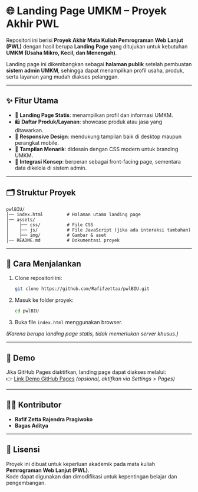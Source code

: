 # 🌐 Landing Page UMKM – Proyek Akhir PWL

Repositori ini berisi **Proyek Akhir Mata Kuliah Pemrograman Web Lanjut (PWL)** dengan hasil berupa **Landing Page** yang ditujukan untuk kebutuhan **UMKM (Usaha Mikro, Kecil, dan Menengah)**.

Landing page ini dikembangkan sebagai **halaman publik** setelah pembuatan **sistem admin UMKM**, sehingga dapat menampilkan profil usaha, produk, serta layanan yang mudah diakses pelanggan.

---

## ✨ Fitur Utama

- 📄 **Landing Page Statis**: menampilkan profil dan informasi UMKM.
- 🛍️ **Daftar Produk/Layanan**: showcase produk atau jasa yang ditawarkan.
- 📱 **Responsive Design**: mendukung tampilan baik di desktop maupun perangkat mobile.
- 🎨 **Tampilan Menarik**: didesain dengan CSS modern untuk branding UMKM.
- 🔗 **Integrasi Konsep**: berperan sebagai front-facing page, sementara data dikelola di sistem admin.

---

## 🗂️ Struktur Proyek

```
pwlBIU/
│── index.html         # Halaman utama landing page
│── assets/
│    ├── css/          # File CSS
│    ├── js/           # File JavaScript (jika ada interaksi tambahan)
│    ├── img/          # Gambar & aset
│── README.md          # Dokumentasi proyek
```

---

## 🚀 Cara Menjalankan

1. Clone repositori ini:
   ```bash
   git clone https://github.com/Rafifzettaa/pwlBIU.git
   ```
2. Masuk ke folder proyek:
   ```bash
   cd pwlBIU
   ```
3. Buka file `index.html` menggunakan browser.

_(Karena berupa landing page statis, tidak memerlukan server khusus.)_

---

## 📸 Demo

Jika GitHub Pages diaktifkan, landing page dapat diakses melalui:  
👉 [Link Demo GitHub Pages](https://rafifzettaa.github.io/pwlBIU) _(opsional, aktifkan via Settings > Pages)_

---

## 🧑‍💻 Kontributor

- **Rafif Zetta Rajendra Pragiwoko**
- **Bagas Aditya**

---

## 📜 Lisensi

Proyek ini dibuat untuk keperluan akademik pada mata kuliah **Pemrograman Web Lanjut (PWL)**.  
Kode dapat digunakan dan dimodifikasi untuk kepentingan belajar dan pengembangan.
